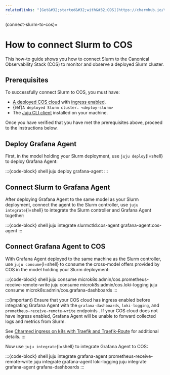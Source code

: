```yaml
---
relatedlinks: "[Get&#32;started&#32;with&#32;COS](https://charmhub.io/topics/canonical-observability-stack/tutorials/install-microk8s)"
---
```


(connect-slurm-to-cos)=
# How to connect Slurm to COS

This how-to guide shows you how to connect Slurm to the
Canonical Observability Stack (COS) to monitor and observe a deployed Slurm cluster.

## Prerequisites

To successfully connect Slurm to COS, you must have:

- [A deployed COS cloud](https://charmhub.io/topics/canonical-observability-stack/tutorials)
  with [ingress enabled](https://charmhub.io/topics/canonical-observability-stack/explanation/ingress).
- {ref}`A deployed Slurm cluster. <deploy-slurm>`
- The [Juju CLI client](https://juju.is/docs/juju/install-and-manage-the-client) installed on your machine.

Once you have verified that you have met the prerequisites above, proceed to the instructions below.

## Deploy Grafana Agent

First, in the model holding your Slurm deployment, use `juju deploy`{l=shell} to
deploy Grafana Agent:

:::{code-block} shell
juju deploy grafana-agent
:::

## Connect Slurm to Grafana Agent

After deploying Grafana Agent to the same model as your Slurm deployment,
connect the agent to the Slurm controller, use `juju integrate`{l=shell} to integrate
the Slurm controller and Grafana Agent together:

:::{code-block} shell
juju integrate slurmctld:cos-agent grafana-agent:cos-agent
:::

## Connect Grafana Agent to COS

With Grafana Agent deployed to the same machine as the Slurm controller, use `juju consume`{l=shell}
to consume the cross-model offers provided by COS in the model holding your Slurm deployment:

:::{code-block} shell
juju consume microk8s:admin/cos.prometheus-receive-remote-write
juju consume microk8s:admin/cos.loki-logging
juju consume microk8s:admin/cos.grafana-dashboards
:::

:::{important}
Ensure that your COS cloud has ingress enabled before integrating Grafana Agent with the
`grafana-dashboards`, `loki-logging`, and `prometheus-receive-remote-write` endpoints . If your
COS cloud does not have ingress enabled, Grafana Agent will be unable to forward
collected logs and metrics from Slurm.

See [Charmed ingress on k8s with Traefik and Traefik-Route](https://charmhub.io/topics/canonical-observability-stack/explanation/ingress)
for additional details.
:::

Now use `juju integrate`{l=shell} to integrate Grafana Agent to COS:

:::{code-block} shell
juju integrate grafana-agent prometheus-receive-remote-write
juju integrate grafana-agent loki-logging
juju integrate grafana-agent grafana-dashboards
:::
